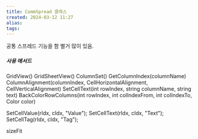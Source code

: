 ```yaml
---
title: CommSpread 클래스
created: 2024-03-12 11:27
alias:
tags:
---
```

공통 스프레드 기능을 함
별거 많이 있음.
##### 사용 메서드

GridView()
GridSheetView()
ColumnSet()
GetColumnIndex(columnName)
ColumnAlignment(columnIndex, CellHorizontalAlignment, CellVerticalAlignment)
SetCellText(int rowIndex, string columnName, string text)
BackColorRowColumns(int rowIndex, int colIndexFrom, int coIIndexTo, Color color)

SetCellValue(rIdx, cIdx, "Value");
SetCellText(rIdx, cIdx, "Text");
SetCellTag(rIdx, cIdx, "Tag");

sizeFit

